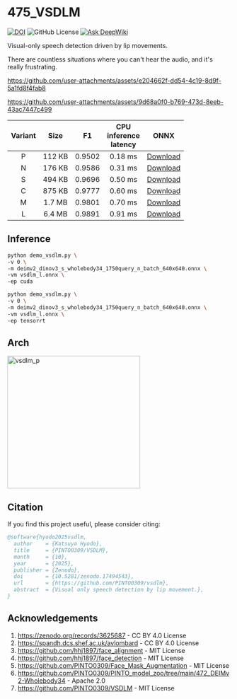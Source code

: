 # 475_VSDLM
[![DOI](https://zenodo.org/badge/DOI/10.5281/zenodo.17494543.svg)](https://doi.org/10.5281/zenodo.17494543) ![GitHub License](https://img.shields.io/github/license/pinto0309/vsdlm) [![Ask DeepWiki](https://deepwiki.com/badge.svg)](https://deepwiki.com/PINTO0309/vsdlm)

Visual-only speech detection driven by lip movements.

There are countless situations where you can't hear the audio, and it's really frustrating.

https://github.com/user-attachments/assets/e204662f-dd54-4c19-8d9f-5a1fd8f4fab8

https://github.com/user-attachments/assets/9d68a0f0-b769-473d-8eeb-43ac7447c499

|Variant|Size|F1|CPU<br>inference<br>latency|ONNX|
|:-:|:-:|:-:|:-:|:-:|
|P|112 KB|0.9502|0.18 ms|[Download](https://github.com/PINTO0309/VSDLM/releases/download/onnx/vsdlm_p.onnx)|
|N|176 KB|0.9586|0.31 ms|[Download](https://github.com/PINTO0309/VSDLM/releases/download/onnx/vsdlm_n.onnx)|
|S|494 KB|0.9696|0.50 ms|[Download](https://github.com/PINTO0309/VSDLM/releases/download/onnx/vsdlm_s.onnx)|
|C|875 KB|0.9777|0.60 ms|[Download](https://github.com/PINTO0309/VSDLM/releases/download/onnx/vsdlm_c.onnx)|
|M|1.7 MB|0.9801|0.70 ms|[Download](https://github.com/PINTO0309/VSDLM/releases/download/onnx/vsdlm_m.onnx)|
|L|6.4 MB|0.9891|0.91 ms|[Download](https://github.com/PINTO0309/VSDLM/releases/download/onnx/vsdlm_l.onnx)|

## Inference

```bash
python demo_vsdlm.py \
-v 0 \
-m deimv2_dinov3_s_wholebody34_1750query_n_batch_640x640.onnx \
-vm vsdlm_l.onnx \
-ep cuda

python demo_vsdlm.py \
-v 0 \
-m deimv2_dinov3_s_wholebody34_1750query_n_batch_640x640.onnx \
-vm vsdlm_l.onnx \
-ep tensorrt
```

## Arch

<img width="300" alt="vsdlm_p" src="https://github.com/user-attachments/assets/1616215b-99f0-4c28-a1fa-b3dc647adf11" />

## Citation

If you find this project useful, please consider citing:

```bibtex
@software{hyodo2025vsdlm,
  author    = {Katsuya Hyodo},
  title     = {PINTO0309/VSDLM},
  month     = {10},
  year      = {2025},
  publisher = {Zenodo},
  doi       = {10.5281/zenodo.17494543},
  url       = {https://github.com/PINTO0309/vsdlm},
  abstract  = {Visual only speech detection by lip movement.},
}
```

## Acknowledgements

1. https://zenodo.org/records/3625687 - CC BY 4.0 License
2. https://spandh.dcs.shef.ac.uk/avlombard - CC BY 4.0 License
3. https://github.com/hhj1897/face_alignment - MIT License
4. https://github.com/hhj1897/face_detection - MIT License
5. https://github.com/PINTO0309/Face_Mask_Augmentation - MIT License
6. https://github.com/PINTO0309/PINTO_model_zoo/tree/main/472_DEIMv2-Wholebody34 - Apache 2.0
7. https://github.com/PINTO0309/VSDLM - MIT License
